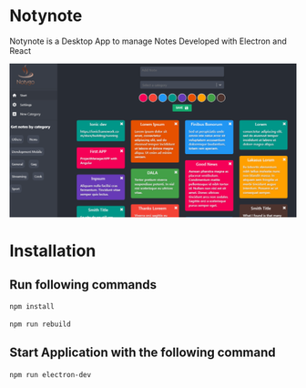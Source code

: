 # Notynote
Notynote is a Desktop App to manage Notes
Developed with Electron and React 
 
![alt text](https://raw.githubusercontent.com/abdes-zakari/notynote/master/notynote_bg.PNG)


# Installation

## Run following commands 

```bash
npm install
```

```bash
npm run rebuild
```

## Start Application with the following command
```bash
npm run electron-dev
```
